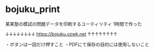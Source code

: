 # bojuku_print
某某塾の模試の問題データを印刷するユーティリティ 1時間で作った

↓↓↓↓↓↓↓↓
https://bojuku.ozwk.net
↑↑↑↑↑↑↑↑

・ボタンは一回だけ押すこと
・PDFにて保存の目的には使用しないこと
